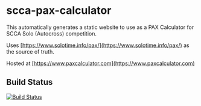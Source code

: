 # scca-pax-calculator
This automatically generates a static website to use as a PAX Calculator for SCCA Solo (Autocross) competition.

Uses [https://www.solotime.info/pax/](https://www.solotime.info/pax/) as the source of truth.

Hosted at [https://www.paxcalculator.com](https://www.paxcalculator.com)

## Build Status
[![Build Status](https://github.com/Bjorn248/scca-pax-calculator/actions/workflows/build.js.yml/badge.svg)](https://github.com/Bjorn248/scca-pax-calculator/actions/workflows/build.js.yml)
